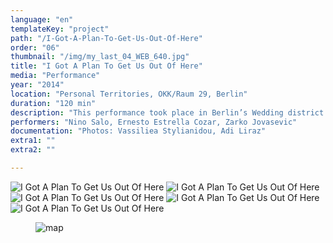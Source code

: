 ```yaml
---
language: "en"
templateKey: "project"
path: "/I-Got-A-Plan-To-Get-Us-Out-Of-Here"
order: "06"
thumbnail: "/img/my_last_04_WEB_640.jpg"
title: "I Got A Plan To Get Us Out Of Here"
media: "Performance"
year: "2014"
location: "Personal Territories, OKK/Raum 29, Berlin"
duration: "120 min"
description: "This performance took place in Berlin’s Wedding district. I asked local residents to take part as households in the creation of a short musical composition. The outcome would be presented at their home, to an invited audience. An experienced vocalist was to reside with each one of the three families for two weeks, with the intention of being guided by its members in creating a piece together. The groups read F. Kafka’s novel Metamorphosis and studied the character of Gregor Samsa who gradually loses his place not only within society but within the family as well. Language, which was gradually being replaced by sounds, was given as an example of that composition. The title of the work, “I Got A Plan To Get Us Out Of Here” was given to the participants from the outset, to be used as a departure point. During the exhibition, the audience could wander through the open apartments and stay as long as they wished listening to these compositions."
performers: "Nino Salo, Ernesto Estrella Cozar, Zarko Jovasevic"
documentation: "Photos: Vassiliea Stylianidou, Adi Liraz"
extra1: ""
extra2: ""

---
```

![I Got A Plan To Get Us Out Of Here](/img/i_got_a_plan_04_WEB_2880r.jpg)
![I Got A Plan To Get Us Out Of Here](/img/i_got_a_plan_05_WEB_2880r.jpg)
![I Got A Plan To Get Us Out Of Here](/img/i_got_a_plan_06_WEB_2880r.jpg)
![I Got A Plan To Get Us Out Of Here](/img/i_got_a_plan_07_WEB_2880r.jpg)
![I Got A Plan To Get Us Out Of Here](/img/i_got_a_plan_08_WEB_2880r.jpg)

<figure class="photo">
<img src="img/map_chryssa.jpg" alt="map">
</figure>

